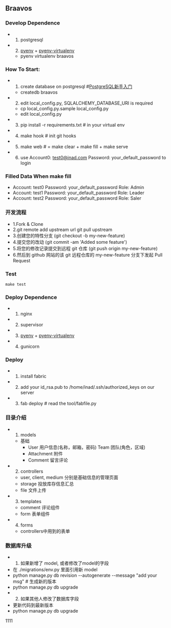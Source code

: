 ## Braavos

### Develop Dependence

- 1. postgresql
- 2. [pyenv](https://github.com/yyuu/pyenv) + [pyenv-virtualenv](https://github.com/yyuu/pyenv-virtualenv)
  - pyenv virtualenv braavos

### How To Start:

- 1. create database on postgresql #[PostgreSQL新手入门](http://www.ruanyifeng.com/blog/2013/12/getting_started_with_postgresql.html)
  - createdb braavos
- 2. edit local_config.py, SQLALCHEMY_DATABASE_URI is required
  - cp local_config.py.sample local_config.py
  - edit local_config.py
- 3. pip install -r requirements.txt  # in your virtual env
- 4. make hook  # init git hooks
- 5. make web  # = make clear + make fill + make serve
- 6. use Account0: test0@inad.com Password: your_default_password to login


### Filled Data When make fill

- Account: test0 Password: your_default_password  Role: Admin
- Account: test1 Password: your_default_password  Role: Leader
- Account: test2 Password: your_default_password  Role: Saler


### 开发流程

- 1.Fork & Clone
- 2.git remote add upstream url
    git pull upstream
- 3.创建您的特性分支 (git checkout -b my-new-feature)
- 4.提交您的改动 (git commit -am 'Added some feature')
- 5.将您的修改记录提交到远程 git 仓库 (git push origin my-new-feature)
- 6.然后到 github 网站的该 git 远程仓库的 my-new-feature 分支下发起 Pull Request


### Test

    make test

### Deploy Dependence

- 1. nginx
- 2. supervisor
- 3. [pyenv](https://github.com/yyuu/pyenv) + [pyenv-virtualenv](https://github.com/yyuu/pyenv-virtualenv)
- 4. gunicorn

### Deploy

- 1. install fabric
- 2. add your id_rsa.pub to /home/inad/.ssh/authorized_keys on our server
- 3. fab deploy # read the tool/fabfile.py


### 目录介绍

- 1. models
  - 基础 
    - User 用户信息(名称，邮箱，密码)  Team 团队(角色，区域)
    - Attachment 附件
    - Comment 留言评论
- 2. controllers
  - user, client, medium 分别是基础信息的管理页面
  - storage 投放库存信息汇总
  - file 文件上传
- 3. templates
  - comment 评论组件
  - form 表单组件
- 4. forms
  - controllers中用到的表单


### 数据库升级

- 1. 如果新增了 model, 或者修改了model的字段
 - 在 ./migrations/env.py 里面引用新 model
 - python manage.py db revision --autogenerate --message "add your msg"  # 生成新的版本
 - python manage.py db upgrade
- 2. 如果其他人修改了数据库字段
 - 更新代码到最新版本
 - python manage.py db upgrade

1111
